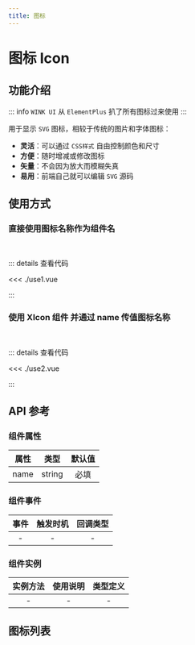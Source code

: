 ```yaml
---
title: 图标
---
```


# 图标 Icon

## 功能介绍

::: info
`WINK UI` 从 `ElementPlus` 扒了所有图标过来使用
:::

用于显示 `SVG` 图标，相较于传统的图片和字体图标：

-   **灵活**：可以通过 `CSS样式` 自由控制颜色和尺寸
-   **方便**：随时增减或修改图标
-   **矢量**：不会因为放大而模糊失真
-   **易用**：前端自己就可以编辑 `SVG` 源码

## 使用方式

### 直接使用图标名称作为组件名

<br />
<IconUse1 />

::: details 查看代码

<<< ./use1.vue

:::

### 使用 XIcon 组件 并通过 name 传值图标名称

<br />
<IconUse2 />

::: details 查看代码

<<< ./use2.vue

:::

## API 参考

### 组件属性

| 属性 |  类型  | 默认值 |
| :--: | :----: | :----: |
| name | string |  必填  |

### 组件事件

| 事件 | 触发时机 | 回调类型 |
| :--: | :------: | :------: |
|  -   |    -     |    -     |

### 组件实例

| 实例方法 | 使用说明 | 类型定义 |
| :------: | :------: | :------: |
|    -     |    -     |    -     |

## 图标列表

<IconList />

<script setup>
import IconUse1 from './use1.vue';
import IconUse2 from './use2.vue';
import IconList from './list.vue';
</script>
